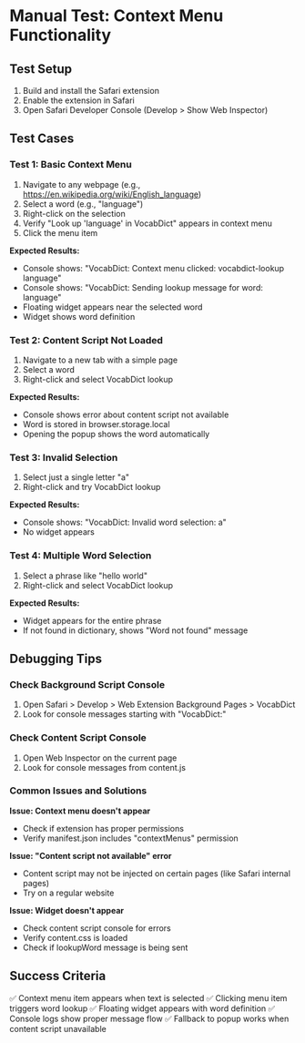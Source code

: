 # Manual Test: Context Menu Functionality

## Test Setup

1. Build and install the Safari extension
2. Enable the extension in Safari
3. Open Safari Developer Console (Develop > Show Web Inspector)

## Test Cases

### Test 1: Basic Context Menu
1. Navigate to any webpage (e.g., https://en.wikipedia.org/wiki/English_language)
2. Select a word (e.g., "language")
3. Right-click on the selection
4. Verify "Look up 'language' in VocabDict" appears in context menu
5. Click the menu item

**Expected Results:**
- Console shows: "VocabDict: Context menu clicked: vocabdict-lookup language"
- Console shows: "VocabDict: Sending lookup message for word: language"
- Floating widget appears near the selected word
- Widget shows word definition

### Test 2: Content Script Not Loaded
1. Navigate to a new tab with a simple page
2. Select a word
3. Right-click and select VocabDict lookup

**Expected Results:**
- Console shows error about content script not available
- Word is stored in browser.storage.local
- Opening the popup shows the word automatically

### Test 3: Invalid Selection
1. Select just a single letter "a"
2. Right-click and try VocabDict lookup

**Expected Results:**
- Console shows: "VocabDict: Invalid word selection: a"
- No widget appears

### Test 4: Multiple Word Selection
1. Select a phrase like "hello world"
2. Right-click and select VocabDict lookup

**Expected Results:**
- Widget appears for the entire phrase
- If not found in dictionary, shows "Word not found" message

## Debugging Tips

### Check Background Script Console
1. Open Safari > Develop > Web Extension Background Pages > VocabDict
2. Look for console messages starting with "VocabDict:"

### Check Content Script Console
1. Open Web Inspector on the current page
2. Look for console messages from content.js

### Common Issues and Solutions

**Issue: Context menu doesn't appear**
- Check if extension has proper permissions
- Verify manifest.json includes "contextMenus" permission

**Issue: "Content script not available" error**
- Content script may not be injected on certain pages (like Safari internal pages)
- Try on a regular website

**Issue: Widget doesn't appear**
- Check content script console for errors
- Verify content.css is loaded
- Check if lookupWord message is being sent

## Success Criteria

✅ Context menu item appears when text is selected
✅ Clicking menu item triggers word lookup
✅ Floating widget appears with word definition
✅ Console logs show proper message flow
✅ Fallback to popup works when content script unavailable